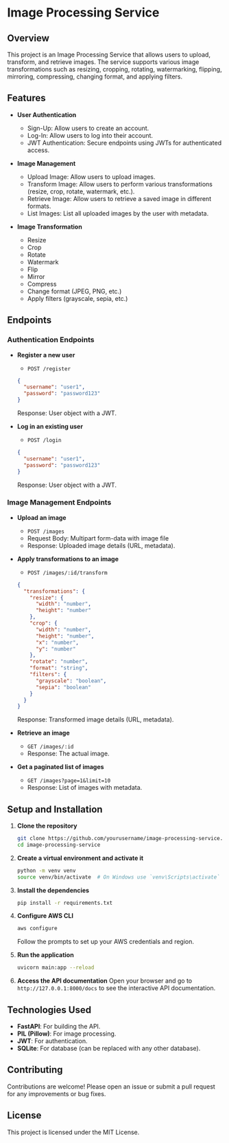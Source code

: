 # Image Processing Service

## Overview

This project is an Image Processing Service that allows users to upload, transform, and retrieve images. The service supports various image transformations such as resizing, cropping, rotating, watermarking, flipping, mirroring, compressing, changing format, and applying filters.

## Features

- **User Authentication**
  - Sign-Up: Allow users to create an account.
  - Log-In: Allow users to log into their account.
  - JWT Authentication: Secure endpoints using JWTs for authenticated access.

- **Image Management**
  - Upload Image: Allow users to upload images.
  - Transform Image: Allow users to perform various transformations (resize, crop, rotate, watermark, etc.).
  - Retrieve Image: Allow users to retrieve a saved image in different formats.
  - List Images: List all uploaded images by the user with metadata.

- **Image Transformation**
  - Resize
  - Crop
  - Rotate
  - Watermark
  - Flip
  - Mirror
  - Compress
  - Change format (JPEG, PNG, etc.)
  - Apply filters (grayscale, sepia, etc.)

## Endpoints

### Authentication Endpoints

- **Register a new user**
  - `POST /register`

  ```json
  {
    "username": "user1",
    "password": "password123"
  }
  ```

  Response: User object with a JWT.

- **Log in an existing user**
  - `POST /login`
  
  ```json
  {
    "username": "user1",
    "password": "password123"
  }
  ```

  Response: User object with a JWT.

### Image Management Endpoints

- **Upload an image**
  - `POST /images`
  - Request Body: Multipart form-data with image file
  - Response: Uploaded image details (URL, metadata).

- **Apply transformations to an image**
  - `POST /images/:id/transform`

  ```json
  {
    "transformations": {
      "resize": {
        "width": "number",
        "height": "number"
      },
      "crop": {
        "width": "number",
        "height": "number",
        "x": "number",
        "y": "number"
      },
      "rotate": "number",
      "format": "string",
      "filters": {
        "grayscale": "boolean",
        "sepia": "boolean"
      }
    }
  }
  ```

  Response: Transformed image details (URL, metadata).

- **Retrieve an image**
  - `GET /images/:id`
  - Response: The actual image.

- **Get a paginated list of images**
  - `GET /images?page=1&limit=10`
  - Response: List of images with metadata.

## Setup and Installation

1. **Clone the repository**

   ```bash
   git clone https://github.com/yourusername/image-processing-service.git
   cd image-processing-service
   ```

2. **Create a virtual environment and activate it**

   ```bash
   python -m venv venv
   source venv/bin/activate  # On Windows use `venv\Scripts\activate`
   ```

3. **Install the dependencies**

   ```bash
   pip install -r requirements.txt
   ```

4. **Configure AWS CLI**

   ```bash
   aws configure
   ```

   Follow the prompts to set up your AWS credentials and region.

5. **Run the application**

   ```bash
   uvicorn main:app --reload
   ```

6. **Access the API documentation**
   Open your browser and go to `http://127.0.0.1:8000/docs` to see the interactive API documentation.

## Technologies Used

- **FastAPI**: For building the API.
- **PIL (Pillow)**: For image processing.
- **JWT**: For authentication.
- **SQLite**: For database (can be replaced with any other database).

## Contributing

Contributions are welcome! Please open an issue or submit a pull request for any improvements or bug fixes.

## License

This project is licensed under the MIT License.
